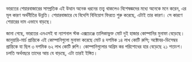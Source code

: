 ভারতের শেয়ারবাজারের সাম্প্রতিক এই উত্থান অনেক ধরনের তত্ত্ব থাকলেও বিশেষজ্ঞদের মধ্যে অনেকে মনে করেন, এর মূল কারণ অর্থনীতির উন্নতি। শেয়ারবাজারে যে বিদেশি বিনিয়োগ ফিরতে শুরু করেছে, এটাই তার কারণ। সে কারণে শেয়ারের দাম এভাবে বাড়ছে।

জানা গেছে, ভারতের এনএসই বা ন্যাশনাল স্টক এক্সচেঞ্জে তালিকাভুক্ত মোট দুই হাজার কোম্পানির মুনাফা বেড়েছে। জানুয়ারি-মার্চ প্রান্তিকে এই কোম্পানিগুলো মুনাফা করেছে মোট ৪ দশমিক ১৪ লাখ কোটি রুপি; অক্টোবর-ডিসেম্বর প্রান্তিকে যা ছিল ৩ দশমিক ৬২ লাখ কোটি রুপি। কোম্পানিগুলোর অগ্রিম কর পরিশোধের হার বেড়েছে ২১ শতাংশ। চলতি অর্থবছরে তাদের আয় যে বাড়ছে, এটা তারই ইঙ্গিত।
